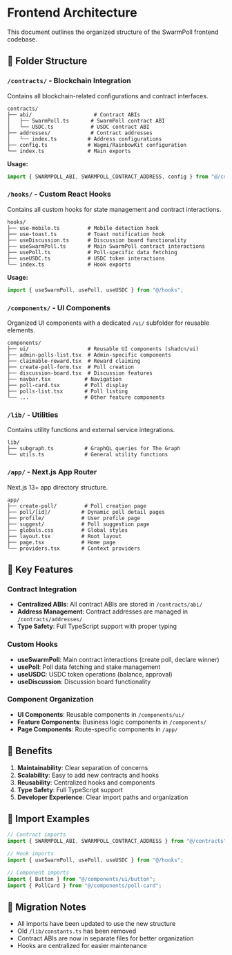# Frontend Architecture

This document outlines the organized structure of the SwarmPoll frontend codebase.

## 📁 Folder Structure

### `/contracts/` - Blockchain Integration
Contains all blockchain-related configurations and contract interfaces.

```
contracts/
├── abi/                    # Contract ABIs
│   ├── SwarmPoll.ts       # SwarmPoll contract ABI
│   └── USDC.ts            # USDC contract ABI
├── addresses/             # Contract addresses
│   └── index.ts          # Address configurations
├── config.ts             # Wagmi/RainbowKit configuration
└── index.ts              # Main exports
```

**Usage:**
```typescript
import { SWARMPOLL_ABI, SWARMPOLL_CONTRACT_ADDRESS, config } from "@/contracts";
```

### `/hooks/` - Custom React Hooks
Contains all custom hooks for state management and contract interactions.

```
hooks/
├── use-mobile.ts         # Mobile detection hook
├── use-toast.ts          # Toast notification hook
├── useDiscussion.ts      # Discussion board functionality
├── useSwarmPoll.ts       # Main SwarmPoll contract interactions
├── usePoll.ts            # Poll-specific data fetching
├── useUSDC.ts            # USDC token interactions
└── index.ts              # Hook exports
```

**Usage:**
```typescript
import { useSwarmPoll, usePoll, useUSDC } from "@/hooks";
```

### `/components/` - UI Components
Organized UI components with a dedicated `/ui/` subfolder for reusable elements.

```
components/
├── ui/                   # Reusable UI components (shadcn/ui)
├── admin-polls-list.tsx  # Admin-specific components
├── claimable-reward.tsx  # Reward claiming
├── create-poll-form.tsx  # Poll creation
├── discussion-board.tsx  # Discussion features
├── navbar.tsx           # Navigation
├── poll-card.tsx        # Poll display
├── polls-list.tsx       # Poll listing
└── ...                  # Other feature components
```

### `/lib/` - Utilities
Contains utility functions and external service integrations.

```
lib/
├── subgraph.ts          # GraphQL queries for The Graph
└── utils.ts             # General utility functions
```

### `/app/` - Next.js App Router
Next.js 13+ app directory structure.

```
app/
├── create-poll/         # Poll creation page
├── poll/[id]/          # Dynamic poll detail pages
├── profile/            # User profile page
├── suggest/            # Poll suggestion page
├── globals.css         # Global styles
├── layout.tsx          # Root layout
├── page.tsx            # Home page
└── providers.tsx       # Context providers
```

## 🔧 Key Features

### Contract Integration
- **Centralized ABIs**: All contract ABIs are stored in `/contracts/abi/`
- **Address Management**: Contract addresses are managed in `/contracts/addresses/`
- **Type Safety**: Full TypeScript support with proper typing

### Custom Hooks
- **useSwarmPoll**: Main contract interactions (create poll, declare winner)
- **usePoll**: Poll data fetching and stake management
- **useUSDC**: USDC token operations (balance, approval)
- **useDiscussion**: Discussion board functionality

### Component Organization
- **UI Components**: Reusable components in `/components/ui/`
- **Feature Components**: Business logic components in `/components/`
- **Page Components**: Route-specific components in `/app/`

## 🚀 Benefits

1. **Maintainability**: Clear separation of concerns
2. **Scalability**: Easy to add new contracts and hooks
3. **Reusability**: Centralized hooks and components
4. **Type Safety**: Full TypeScript support
5. **Developer Experience**: Clear import paths and organization

## 📝 Import Examples

```typescript
// Contract imports
import { SWARMPOLL_ABI, SWARMPOLL_CONTRACT_ADDRESS } from "@/contracts";

// Hook imports
import { useSwarmPoll, usePoll, useUSDC } from "@/hooks";

// Component imports
import { Button } from "@/components/ui/button";
import { PollCard } from "@/components/poll-card";
```

## 🔄 Migration Notes

- All imports have been updated to use the new structure
- Old `/lib/constants.ts` has been removed
- Contract ABIs are now in separate files for better organization
- Hooks are centralized for easier maintenance
